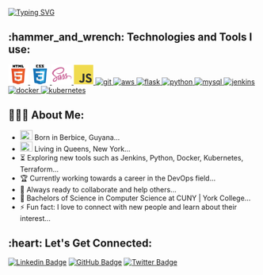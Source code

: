 [![Typing SVG](https://readme-typing-svg.herokuapp.com?color=%23F76565&size=45&center=true&vCenter=true&multiline=true&width=1500&height=300&lines=Hey+Everyone!+%F0%9F%91%8B;I'm+Ricardo+Deodutt+%F0%9F%98%8A;I+am+an+Infrastructure+Automation+Fellow+at+Kura+Labs+%F0%9F%92%BB;Thanks+for+stopping+by!+%E2%9C%8C%EF%B8%8F)](https://git.io/typing-svg)

<h2 align="left">:hammer_and_wrench: Technologies and Tools I use:</h2>

<p align="left">
    <a href="https://www.w3schools.com/html/" target="_blank">  <img
            src="https://raw.githubusercontent.com/devicons/devicon/master/icons/html5/html5-original-wordmark.svg"
            alt="html5" width="40" height="40" />  </a>
    <a href="https://www.w3schools.com/css/" target="_blank"> <img
            src="https://raw.githubusercontent.com/devicons/devicon/master/icons/css3/css3-original-wordmark.svg"
            alt="css3" width="40" height="40" />  </a>
    <a href="https://sass-lang.com" target="_blank"> <img
            src="https://raw.githubusercontent.com/devicons/devicon/master/icons/sass/sass-original.svg" alt="sass"
            width="40" height="40" /> </a>
    <a href="https://developer.mozilla.org/en-US/docs/Web/JavaScript" target="_blank">  <img
            src="https://raw.githubusercontent.com/devicons/devicon/master/icons/javascript/javascript-original.svg"
            alt="javascript" width="40" height="40" /> </a>
    <a href="https://git-scm.com/" target="_blank"> <img
            src="https://www.vectorlogo.zone/logos/git-scm/git-scm-icon.svg" alt="git" width="40" height="40" />  </a>
    <a href="https://aws.amazon.com/" target="_blank"> <img
            src="https://www.vectorlogo.zone/logos/amazon_aws/amazon_aws-icon.svg" alt="aws" width="40" height="40" />  </a>
    <a href="https://flask.palletsprojects.com/en/2.0.x/" target="_blank"> <img
            src="https://www.vectorlogo.zone/logos/pocoo_flask/pocoo_flask-icon.svg" alt="flask" width="40" height="40" />  </a>
    <a href="https://www.python.org/" target="_blank"> <img
            src="https://www.vectorlogo.zone/logos/python/python-icon.svg" alt="python" width="40" height="40" />  </a>
    <a href="https://www.mysql.com/" target="_blank"> <img
            src="https://www.vectorlogo.zone/logos/mysql/mysql-official.svg" alt="mysql" width="40" height="40" />  </a>
    <a href="https://www.jenkins.io/" target="_blank"> <img
            src="https://www.vectorlogo.zone/logos/jenkins/jenkins-icon.svg" alt="jenkins" width="40" height="40" />  </a>
    <a href="https://www.docker.com/" target="_blank"> <img
            src="https://www.vectorlogo.zone/logos/docker/docker-official.svg" alt="docker" width="40" height="40" />  </a>
    <a href="https://kubernetes.io/" target="_blank"> <img
            src="https://www.vectorlogo.zone/logos/kubernetes/kubernetes-icon.svg" alt="kubernetes" width="40" height="40" />  </a>
</p>

<h2 align="left">👨🏻‍💻 About Me:</h2>

- <img src="https://icons.iconarchive.com/icons/wikipedia/flags/1024/GY-Guyana-Flag-icon.png" width="25" height="20"/> Born in Berbice, Guyana...
- <img src="https://miro.medium.com/max/800/0*qME_9ndLowgvyYPZ.jpeg" width="25" height="20"/> Living in Queens, New York...
- :hourglass_flowing_sand: Exploring new tools such as Jenkins, Python, Docker, Kubernetes, Terraform...
- :trophy: Currently working towards a career in the DevOps field...
- :rocket: Always ready to collaborate and help others...
- :school: Bachelors of Science in Computer Science at CUNY | York College...
- :zap: Fun fact: I love to connect with new people and learn about their interest...<br>

<h2 align="left">:heart: Let's Get Connected:</h2>

[![Linkedin
Badge](https://img.shields.io/badge/-Ricardo%20Deodutt-blue?style=flat-square&logo=Linkedin&logoColor=white&link=https://www.linkedin.com/in/rixardo/)](https://www.linkedin.com/in/rixardo/)
[![GitHub
Badge](https://img.shields.io/badge/-Deodutt-black?style=flat-square&logo=GitHub&logoColor=white&link=https://www.github.com/Deodutt)](https://www.github.com/Deodutt)
[![Twitter
Badge](https://img.shields.io/badge/-@RixardoDe-1ca0f1?style=flat-square&labelColor=1ca0f1&logo=twitter&logoColor=white&link=https://www.twitter.com/RixardoDe)](https://www.twitter.com/RixardoDe)
